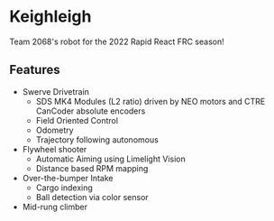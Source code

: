 # Keighleigh
Team 2068's robot for the 2022 Rapid React FRC season!

## Features
- Swerve Drivetrain
	- SDS MK4 Modules (L2 ratio) driven by NEO motors and CTRE CanCoder absolute encoders
	- Field Oriented Control
	- Odometry
	- Trajectory following autonomous
- Flywheel shooter
	-	Automatic Aiming using Limelight Vision
	-	Distance based RPM mapping
-	Over-the-bumper Intake
	-	Cargo indexing
	-	Ball detection via color sensor
- Mid-rung climber
